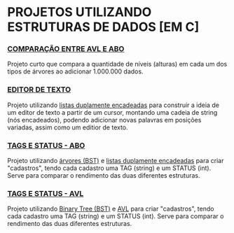 # PROJETOS UTILIZANDO ESTRUTURAS DE DADOS [EM C]

### <a href="https://github.com/heloisaPazeti/EstruturaDeDados/tree/main/Projetos%20Utilizando%20EDs/AVL_ABO_Compare">COMPARAÇÃO ENTRE AVL E ABO</a>
Projeto curto que compara a quantidade de níveis (alturas) em cada um dos tipos de árvores ao adicionar 1.000.000 dados.

### <a href="https://github.com/heloisaPazeti/EstruturaDeDados/tree/main/Projetos%20Utilizando%20EDs/EditorTexto">EDITOR DE TEXTO</a>

Projeto utilizando <a href="https://github.com/heloisaPazeti/EstruturaDeDados/tree/main/Listas/Lista_Duplamente_Encadeada_Plus">listas duplamente encadeadas</a> para construir a ideia de um editor de texto a partir de um cursor, montando uma cadeia de string (nós encadeados), podendo adicionar novas palavras em posições
variadas, assim como um editior de texto.

### <a href="https://github.com/heloisaPazeti/EstruturaDeDados/tree/main/Projetos%20Utilizando%20EDs/SignInTag_ABO">TAGS E STATUS - ABO</a>

Projeto utilizando <a href="https://github.com/heloisaPazeti/EstruturaDeDados/tree/main/Arvores/Arvores_Binarias_Simples/Binary_Search_Tree_1">árvores (BST)</a> e <a href="https://github.com/heloisaPazeti/EstruturaDeDados/tree/main/Listas/Lista_Duplamente_Encadeada_Plus">listas duplamente encadeadas</a> para criar "cadastros", tendo cada cadastro uma TAG (string) e um STATUS (int).
Serve para comparar o rendimento das duas diferentes estruturas.

### <a href="https://github.com/heloisaPazeti/EstruturaDeDados/tree/main/Projetos%20Utilizando%20EDs/SignInTag_AVL">TAGS E STATUS - AVL</a>

Projeto utilizando <a href="https://github.com/heloisaPazeti/EstruturaDeDados/tree/main/Arvores/Arvores_Binarias_Simples/Binary_Search_Tree_1">Binary Tree (BST)</a> e <a href="https://github.com/heloisaPazeti/EstruturaDeDados/tree/main/Arvores/AVL_Tree/AVL_Default">AVL</a> para criar "cadastros", tendo cada cadastro uma TAG (string) e um STATUS (int).
Serve para comparar o rendimento das duas diferentes estruturas.
